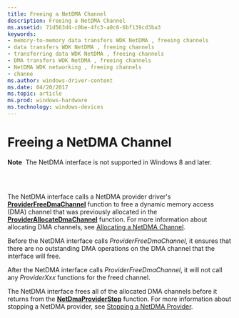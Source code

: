 ```yaml
---
title: Freeing a NetDMA Channel
description: Freeing a NetDMA Channel
ms.assetid: 71d563d4-c0be-4fc3-a0c6-6bf139cd3ba3
keywords:
- memory-to-memory data transfers WDK NetDMA , freeing channels
- data transfers WDK NetDMA , freeing channels
- transferring data WDK NetDMA , freeing channels
- DMA transfers WDK NetDMA , freeing channels
- NetDMA WDK networking , freeing channels
- channe
ms.author: windows-driver-content
ms.date: 04/20/2017
ms.topic: article
ms.prod: windows-hardware
ms.technology: windows-devices
---
```


# Freeing a NetDMA Channel


**Note**  The NetDMA interface is not supported in Windows 8 and later.

 

## <a href="" id="ddk-freeing-a-netdma-channel-ng"></a>


The NetDMA interface calls a NetDMA provider driver's [**ProviderFreeDmaChannel**](https://msdn.microsoft.com/library/windows/hardware/ff570398) function to free a dynamic memory access (DMA) channel that was previously allocated in the [**ProviderAllocateDmaChannel**](https://msdn.microsoft.com/library/windows/hardware/ff570393) function. For more information about allocating DMA channels, see [Allocating a NetDMA Channel](allocating-a-netdma-channel.md).

Before the NetDMA interface calls *ProviderFreeDmaChannel*, it ensures that there are no outstanding DMA operations on the DMA channel that the interface will free.

After the NetDMA interface calls *ProviderFreeDmaChannel*, it will not call any *ProviderXxx* functions for the freed channel.

The NetDMA interface frees all of the allocated DMA channels before it returns from the [**NetDmaProviderStop**](https://msdn.microsoft.com/library/windows/hardware/ff568335) function. For more information about stopping a NetDMA provider, see [Stopping a NetDMA Provider](stopping-a-netdma-provider.md).

 

 





